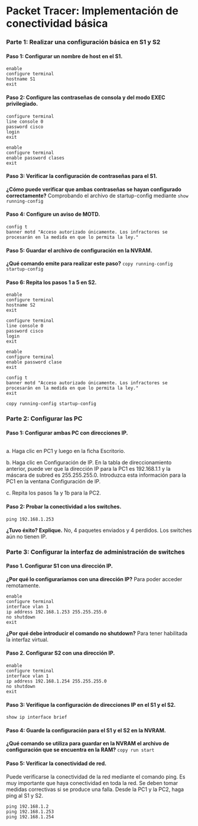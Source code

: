 # Packet Tracer: Implementación de conectividad básica

### Parte 1: Realizar una configuración básica en S1 y S2
#### Paso 1:   Configurar un nombre de host en el S1.
~~~
enable
configure terminal
hostname S1
exit
~~~

#### Paso 2:   Configure las contraseñas de consola y del modo EXEC privilegiado.
~~~
configure terminal
line console 0
password cisco
login
exit

enable
configure terminal
enable password clases
exit
~~~
#### Paso 3:   Verificar la configuración de contraseñas para el S1.
**¿Cómo puede verificar que ambas contraseñas se hayan configurado correctamente?** Comprobando el archivo de startup-config mediante `show running-config`

#### Paso 4: Configure un aviso de MOTD.
~~~
config t
banner motd "Acceso autorizado únicamente. Los infractores se procesarán en la medida en que lo permita la ley."
~~~

#### Paso 5: Guardar el archivo de configuración en la NVRAM.
**¿Qué comando emite para realizar este paso?** `copy running-config startup-config`

#### Paso 6: Repita los pasos 1 a 5 en S2.
~~~
enable
configure terminal
hostname S2
exit

configure terminal
line console 0
password cisco
login
exit

enable
configure terminal
enable password clase
exit

config t
banner motd "Acceso autorizado únicamente. Los infractores se procesarán en la medida en que lo permita la ley."
exit

copy running-config startup-config
~~~
### Parte 2: Configurar las PC
#### Paso 1: Configurar ambas PC con direcciones IP.
~~~

~~~
a.    Haga clic en PC1 y luego en la ficha Escritorio.

b.   Haga clic en Configuración de IP. En la tabla de direccionamiento anterior, puede ver que la dirección IP para la PC1 es 192.168.1.1 y la máscara de subred es 255.255.255.0. Introduzca esta información para la PC1 en la ventana Configuración de IP.

c.    Repita los pasos 1a y 1b para la PC2.

#### Paso 2: Probar la conectividad a los switches.
~~~
ping 192.168.1.253
~~~
**¿Tuvo éxito? Explique.** No, 4 paquetes enviados y 4 perdidos. Los switches aún no tienen IP.

### Parte 3: Configurar la interfaz de administración de switches
#### Paso 1. Configurar S1 con una dirección IP.
**¿Por qué lo configuraríamos con una dirección IP?** Para poder acceder remotamente.
~~~
enable
configure terminal
interface vlan 1
ip address 192.168.1.253 255.255.255.0
no shutdown
exit
~~~
**¿Por qué debe introducir el comando no shutdown?** Para tener habilitada la interfaz virtual.

#### Paso 2. Configurar S2 con una dirección IP.
~~~
enable
configure terminal
interface vlan 1
ip address 192.168.1.254 255.255.255.0
no shutdown
exit
~~~

#### Paso 3: Verifique la configuración de direcciones IP en el S1 y el S2.
~~~
show ip interface brief
~~~

#### Paso 4: Guarde la configuración para el S1 y el S2 en la NVRAM.
**¿Qué comando se utiliza para guardar en la NVRAM el archivo de configuración que se encuentra en la RAM?** `copy run start`

#### Paso 5: Verificar la conectividad de red.
Puede verificarse la conectividad de la red mediante el comando ping. Es muy importante que haya conectividad en toda la red. Se deben tomar medidas correctivas si se produce una falla. Desde la PC1 y la PC2, haga ping al S1 y S2.
~~~
ping 192.168.1.2
ping 192.168.1.253
ping 192.168.1.254
~~~

